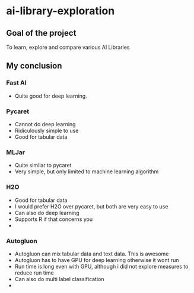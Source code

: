 # ai-library-exploration

## Goal of the project

To learn, explore and compare various AI Libraries

## My conclusion

### Fast AI 
- Quite good for deep learning.

### Pycaret
- Cannot do deep learning
- Ridiculously simple to use 
- Good for tabular data

### MLJar
- Quite similar to pycaret
- Very simple, but only limited to machine learning algorithm

### H2O
- Good for tabular data
- I would prefer H2O over pycaret, but both are very easy to use
- Can also do deep learning
- Supports R if that concerns you
- 
### Autogluon
- Autogluon can mix tabular data and text data. This is awesome
- Autogluon has to have GPU for deep learning otherwise it wont run
- Run time is long even with GPU, although i did not explore measures to reduce run time
- Can also do multi label classification
- 
